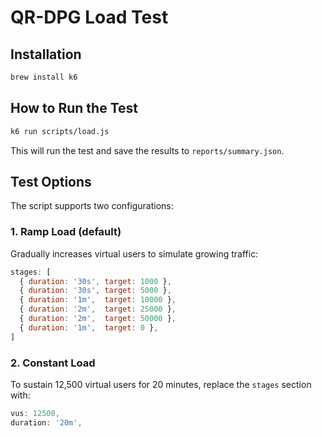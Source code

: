 # QR-DPG Load Test

## Installation

```bash
brew install k6
```

## How to Run the Test

```bash
k6 run scripts/load.js
```

This will run the test and save the results to `reports/summary.json`.

## Test Options

The script supports two configurations:

### 1. Ramp Load (default)

Gradually increases virtual users to simulate growing traffic:

```js
stages: [
  { duration: '30s', target: 1000 },
  { duration: '30s', target: 5000 },
  { duration: '1m',  target: 10000 },
  { duration: '2m',  target: 25000 },
  { duration: '2m',  target: 50000 },
  { duration: '1m',  target: 0 },
]
```

### 2. Constant Load

To sustain 12,500 virtual users for 20 minutes, replace the `stages` section with:

```js
vus: 12500,
duration: '20m',
```

